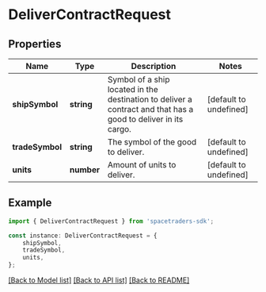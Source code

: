 # DeliverContractRequest


## Properties

Name | Type | Description | Notes
------------ | ------------- | ------------- | -------------
**shipSymbol** | **string** | Symbol of a ship located in the destination to deliver a contract and that has a good to deliver in its cargo. | [default to undefined]
**tradeSymbol** | **string** | The symbol of the good to deliver. | [default to undefined]
**units** | **number** | Amount of units to deliver. | [default to undefined]

## Example

```typescript
import { DeliverContractRequest } from 'spacetraders-sdk';

const instance: DeliverContractRequest = {
    shipSymbol,
    tradeSymbol,
    units,
};
```

[[Back to Model list]](../README.md#documentation-for-models) [[Back to API list]](../README.md#documentation-for-api-endpoints) [[Back to README]](../README.md)
